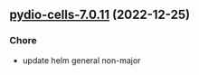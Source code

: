 

## [pydio-cells-7.0.11](https://github.com/truecharts/charts/compare/pydio-cells-7.0.10...pydio-cells-7.0.11) (2022-12-25)

### Chore

- update helm general non-major
  
  